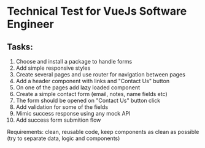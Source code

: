 # Technical Test for VueJs Software Engineer

## Tasks:
1. Choose and install a package to handle forms
2. Add simple responsive styles
3. Create several pages and use router for navigation between pages
4. Add a header component with links and "Contact Us" button
5. On one of the pages add lazy loaded component
6. Create a simple contact form (email, notes, name fields etc)
7. The form should be opened on "Contact Us" button click
8. Add validation for some of the fields
9. Mimic success response using any mock API
10. Add success form submition flow

Requirements: clean, reusable code, keep components as clean as possible (try to separate data, logic and components)